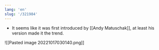 ```yaml
---
lang: 'en'
slug: '/321984'
---
```


- It seems like it was first introduced by [[Andy Matuschak]], at least his version made it the trend.

![[Pasted image 20221017030140.png]]
